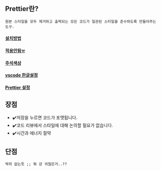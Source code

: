## Prettier란?
```
원본 스타일을 모두 제거하고 출력되는 모든 코드가 일관된 스타일을 준수하도록 만들어주는 도구.
```
#### [설치방법](https://kangdanne.tistory.com/201)
#### [적용안됨ㅠ](https://velog.io/@ehdud133/Prettier-%EC%A0%81%EC%9A%A9%EC%98%A4%EB%A5%98)
#### [주석색상](https://kimyang-sun.tistory.com/entry/VSCode-vscode-%EC%9E%91%EC%97%85%EC%98%81%EC%97%AD%EC%97%90%EC%84%9C-%EC%83%81%EB%8B%A8-%ED%83%80%EC%9D%B4%ED%8B%80%EB%B0%94-%EC%83%89-%EB%B0%8F-%EC%A3%BC%EC%84%9D-%EC%83%89-%EB%B3%80%EA%B2%BD)
#### [vscode 한글설정](https://soo-vely-dev.tistory.com/91)
#### [Prettier 설정](https://pstudio411.tistory.com/entry/%EC%95%84-%EB%B3%B4%EA%B8%B0-%EC%A2%8B%EC%9D%80-%EC%BD%94%EB%93%9C%EB%8B%A4-Prettier-%EC%95%8C%EC%95%84%EB%B3%B4%EA%B8%B0)
## 장점

- ✔️저장을 누르면 코드가 포맷됩니다.
- ✔️코드 리뷰에서 스타일에 대해 논의할 필요가 없습니다.
- ✔️시간과 에너지 절약

## 단점

```
딱히 없는듯 ;; 뭐 걍 귀찮은거..??
```



